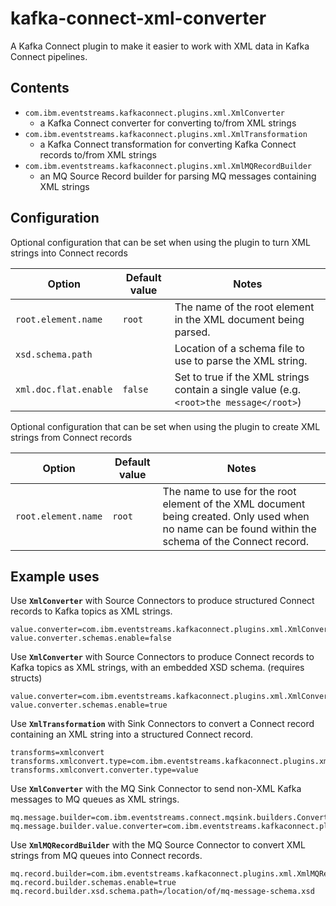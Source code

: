 # kafka-connect-xml-converter

A Kafka Connect plugin to make it easier to work with XML data in Kafka Connect pipelines.

## Contents

- `com.ibm.eventstreams.kafkaconnect.plugins.xml.XmlConverter`
    - a Kafka Connect converter for converting to/from XML strings
- `com.ibm.eventstreams.kafkaconnect.plugins.xml.XmlTransformation`
    - a Kafka Connect transformation for converting Kafka Connect records to/from XML strings
- `com.ibm.eventstreams.kafkaconnect.plugins.xml.XmlMQRecordBuilder`
    - an MQ Source Record builder for parsing MQ messages containing XML strings

## Configuration

Optional configuration that can be set when using the plugin to turn XML strings into Connect records

| **Option**             | **Default value** | **Notes**                                                        |
|------------------------|-------------------|------------------------------------------------------------------|
| `root.element.name`    | `root`            | The name of the root element in the XML document being parsed.   |
| `xsd.schema.path`      |                   | Location of a schema file to use to parse the XML string. |
| `xml.doc.flat.enable`  | `false`           | Set to true if the XML strings contain a single value (e.g. `<root>the message</root>`) |

Optional configuration that can be set when using the plugin to create XML strings from Connect records

| **Option**             | **Default value** | **Notes**                                                        |
|------------------------|-------------------|------------------------------------------------------------------|
| `root.element.name`    | `root`            | The name to use for the root element of the XML document being created. Only used when no name can be found within the schema of the Connect record. |

## Example uses

Use **`XmlConverter`** with Source Connectors to produce structured Connect records to Kafka topics as XML strings.

```properties
value.converter=com.ibm.eventstreams.kafkaconnect.plugins.xml.XmlConverter
value.converter.schemas.enable=false
```

Use **`XmlConverter`** with Source Connectors to produce Connect records to Kafka topics as XML strings, with an embedded XSD schema. (requires structs)

```properties
value.converter=com.ibm.eventstreams.kafkaconnect.plugins.xml.XmlConverter
value.converter.schemas.enable=true
```

Use **`XmlTransformation`** with Sink Connectors to convert a Connect record containing an XML string into a structured Connect record.

```properties
transforms=xmlconvert
transforms.xmlconvert.type=com.ibm.eventstreams.kafkaconnect.plugins.xml.XmlTransformation
transforms.xmlconvert.converter.type=value
```

Use **`XmlConverter`** with the MQ Sink Connector to send non-XML Kafka messages to MQ queues as XML strings.

```properties
mq.message.builder=com.ibm.eventstreams.connect.mqsink.builders.ConverterMessageBuilder
mq.message.builder.value.converter=com.ibm.eventstreams.kafkaconnect.plugins.xml.XmlConverter
```

Use **`XmlMQRecordBuilder`** with the MQ Source Connector to convert XML strings from MQ queues into Connect records.

```properties
mq.record.builder=com.ibm.eventstreams.kafkaconnect.plugins.xml.XmlMQRecordBuilder
mq.record.builder.schemas.enable=true
mq.record.builder.xsd.schema.path=/location/of/mq-message-schema.xsd
```
